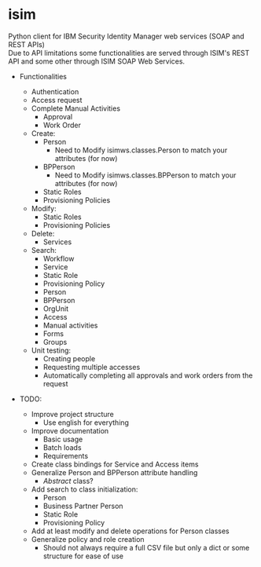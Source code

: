 # isim
Python client for IBM Security Identity Manager web services (SOAP and REST APIs) <br>
Due to API limitations some functionalities are served through ISIM's REST API and some other through ISIM SOAP Web Services. 

- Functionalities
    - Authentication
    - Access request
    - Complete Manual Activities
        - Approval
        - Work Order
    - Create:
        - Person
            - Need to Modify isimws.classes.Person to match your attributes (for now)
        - BPPerson
            - Need to Modify isimws.classes.BPPerson to match your attributes (for now)
        - Static Roles
        - Provisioning Policies
    - Modify:
        - Static Roles
        - Provisioning Policies
    - Delete:
        - Services
    - Search: 
        - Workflow
        - Service
        - Static Role
        - Provisioning Policy
        - Person
        - BPPerson
        - OrgUnit
        - Access
        - Manual activities
        - Forms
        - Groups
    - Unit testing:
        - Creating people
        - Requesting multiple accesses
        - Automatically completing all approvals and work orders from the request

- TODO:
    - Improve project structure
        - Use english for everything
    - Improve documentation
        - Basic usage
        - Batch loads
        - Requirements
    - Create class bindings for Service and Access items
    - Generalize Person and BPPerson attribute handling
        - *Abstract* class?
    - Add search to class initialization:
        - Person
        - Business Partner Person
        - Static Role
        - Provisioning Policy
    - Add at least modify and delete operations for Person classes
    - Generalize policy and role creation
        - Should not always require a full CSV file but only a dict or some structure for ease of use
